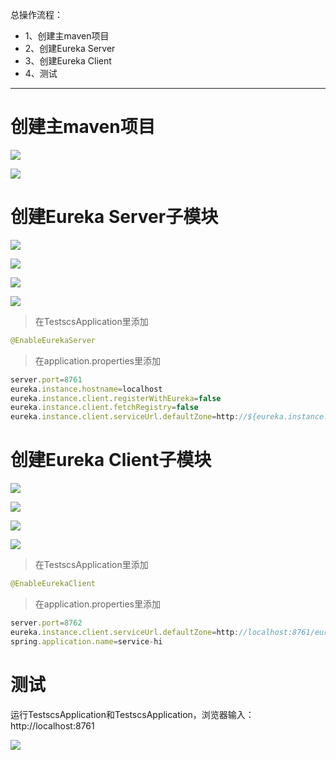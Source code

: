 总操作流程：
- 1、创建主maven项目
- 2、创建Eureka Server
- 3、创建Eureka Client
- 4、测试

***
# 创建主maven项目

![](image/1-1.png)

![](image/1-2.png)

# 创建Eureka Server子模块

![](image/1-3.png)

![](image/1-4.png)

![](image/1-5.png)

![](image/1-6.png)

> 在TestscsApplication里添加
```java
@EnableEurekaServer
```

> 在application.properties里添加

```js
server.port=8761
eureka.instance.hostname=localhost
eureka.instance.client.registerWithEureka=false
eureka.instance.client.fetchRegistry=false
eureka.instance.client.serviceUrl.defaultZone=http://${eureka.instance.hostname}:${server.port}/eureka/

```

# 创建Eureka Client子模块

![](image/1-3.png)

![](image/1-4.png)

![](image/1-7.png)

![](image/1-6.png)

> 在TestscsApplication里添加
```java
@EnableEurekaClient
```

> 在application.properties里添加

```js
server.port=8762
eureka.instance.client.serviceUrl.defaultZone=http://localhost:8761/eureka/
spring.application.name=service-hi

```

# 测试

运行TestscsApplication和TestscsApplication，浏览器输入：http://localhost:8761

![](image/1-8.png)